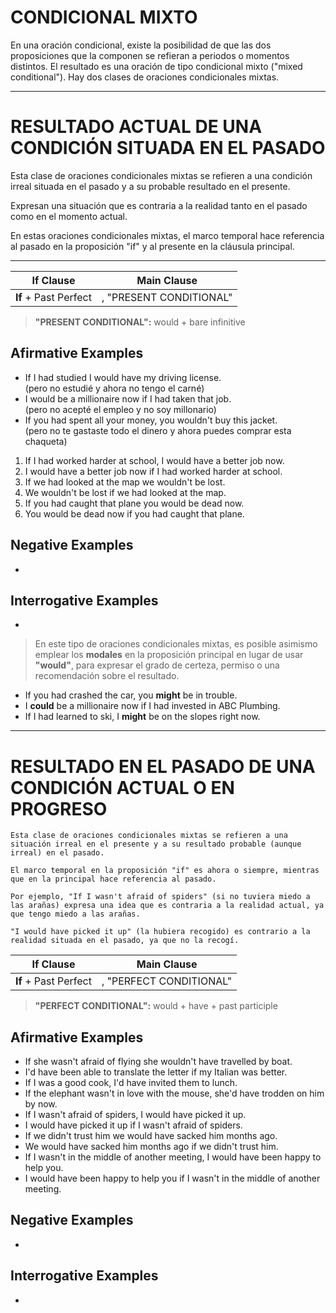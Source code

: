 # CONDICIONAL MIXTO


En una oración condicional, existe la posibilidad de que las dos proposiciones que la componen se refieran a periodos o momentos distintos. El resultado es una oración de tipo condicional mixto ("mixed conditional"). Hay dos clases de oraciones condicionales mixtas.

---
# RESULTADO ACTUAL DE UNA CONDICIÓN SITUADA EN EL PASADO

Esta clase de oraciones condicionales mixtas se refieren a una condición irreal situada en el pasado y a su probable resultado en el presente.    

Expresan una situación que es contraria a la realidad tanto en el pasado como en el momento actual. 

En estas oraciones condicionales mixtas, el marco temporal hace referencia al pasado en la proposición "if" y al presente en la cláusula principal.

---

| If Clause            |          Main Clause          |
| -------------------- | :---------------------------: |
| **If** + Past Perfect | , "PRESENT CONDITIONAL" |

>**"PRESENT CONDITIONAL":** would + bare infinitive


## **Afirmative Examples**

* If I had studied I would have my driving license.  
  (pero no estudié y ahora no tengo el carné)
* I would be a millionaire now if I had taken that job.  
  (pero no acepté el empleo y no soy millonario)
* If you had spent all your money, you wouldn't buy this jacket.  
  (pero no te gastaste todo el dinero y ahora puedes comprar esta chaqueta)

1. If I had worked harder at school, I would have a better job now.
2. I would have a better job now if I had worked harder at school.
3. If we had looked at the map we wouldn't be lost.
4. We wouldn't be lost if we had looked at the map.
5. If you had caught that plane you would be dead now.
6. You would be dead now if you had caught that plane.

## **Negative Examples**

*

## **Interrogative Examples**

*

>En este tipo de oraciones condicionales mixtas, es posible asimismo emplear los **modales** en la proposición principal en lugar de usar **"would"**, para expresar el grado de certeza, permiso o una recomendación sobre el resultado.

* If you had crashed the car, you **might** be in trouble.
* I **could** be a millionaire now if I had invested in ABC Plumbing.
* If I had learned to ski, I **might** be on the slopes right now.

***

# RESULTADO EN EL PASADO DE UNA CONDICIÓN ACTUAL O EN PROGRESO


```
Esta clase de oraciones condicionales mixtas se refieren a una situación irreal en el presente y a su resultado probable (aunque irreal) en el pasado. 

El marco temporal en la proposición "if" es ahora o siempre, mientras que en la principal hace referencia al pasado. 

Por ejemplo, "If I wasn't afraid of spiders" (si no tuviera miedo a las arañas) expresa una idea que es contraria a la realidad actual, ya que tengo miedo a las arañas. 

"I would have picked it up" (la hubiera recogido) es contrario a la realidad situada en el pasado, ya que no la recogí.
```

| If Clause            |          Main Clause          |
| -------------------- | :---------------------------: |
| **If** + Past Perfect | , "PERFECT CONDITIONAL" |

>**"PERFECT CONDITIONAL":** would + have + past participle


## **Afirmative Examples**

* If she wasn't afraid of flying she wouldn't have travelled by boat.
* I'd have been able to translate the letter if my Italian was better.
* If I was a good cook, I'd have invited them to lunch.
* If the elephant wasn't in love with the mouse, she'd have trodden on him by now.
* If I wasn't afraid of spiders, I would have picked it up.
* I would have picked it up if I wasn't afraid of spiders.
* If we didn't trust him we would have sacked him months ago.
* We would have sacked him months ago if we didn't trust him.
* If I wasn't in the middle of another meeting, I would have been happy to help you.
* I would have been happy to help you if I wasn't in the middle of another meeting.

## **Negative Examples**

*

## **Interrogative Examples**

*